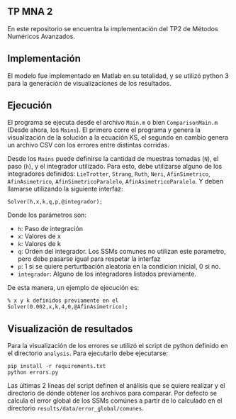 ## TP MNA 2

En este repositorio se encuentra la implementación del TP2 de Métodos Numéricos Avanzados.

## Implementación

El modelo fue implementado en Matlab en su totalidad, y se utilizó python 3 para la generación de visualizaciones de los resultados.

## Ejecución

El programa se ejecuta desde el archivo `Main.m` o bien `ComparisonMain.m` (Desde ahora, los `Mains`). El primero corre el programa y genera la visualización de la solución a la ecuación KS, el segundo en cambio genera un archivo CSV con los errores entre distintas corridas.

Desde los `Mains` puede definirse la cantidad de muestras tomadas (`N`), el paso (`h`), y el integrador utilizado. Para esto, debe utilizarse alguno de los integradores definidos: `LieTrotter`, `Strang`, `Ruth`, `Neri`, `AfinSimetrico`, `AfinAsimetrico`, `AfinSimetricoParalelo`, `AfinAsimetricoParalelo`. Y deben llamarse utilizando la siguiente interfaz:

```
Solver(h,x,k,q,p,@integrador);
```

Donde los parámetros son:
- `h`: Paso de integración
- `x`: Valores de x
- `k`: Valores de k
- `q`: Orden del integrador. Los SSMs comunes no utilizan este parametro, pero debe pasarse igual para respetar la interfaz
- `p`: 1 si se quiere perturtbación aleatoria en la condicion inicial, 0 si no.
- `integrador`: Alguno de los integradores listados previamente.

De esta manera, un ejemplo de ejecución es:

```
% x y k definidos previamente en el
Solver(0.002,x,k,4,0,@AfinAsimetrico);
```

## Visualización de resultados

Para la visualización de los errores se utilizó el script de python definido en el directorio `analysis`. Para ejecutarlo debe ejecutarse:

```
pip install -r requirements.txt
python errors.py
```

Las últimas 2 líneas del script definen el análisis que se quiere realizar y el directorio de dónde obtener los archivos para comparar. Por defecto se calcula el error global de los SSMs comúnes a partir de lo calculado en el directorio `results/data/error_global/comunes`.